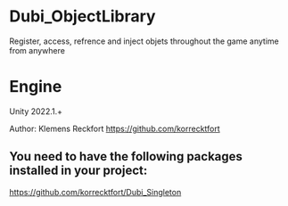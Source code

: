 # Dubi_ObjectLibrary
Register, access, refrence and inject objets throughout the game anytime from anywhere

# Engine
Unity 2022.1.+

Author: Klemens Reckfort https://github.com/korrecktfort

## You need to have the following packages installed in your project:
https://github.com/korrecktfort/Dubi_Singleton
